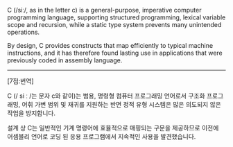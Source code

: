 C (/siː/, as in the letter c) is a general-purpose, imperative computer programming language, supporting structured programming, lexical variable scope and recursion, while a static type system prevents many unintended operations.

By design, C provides constructs that map efficiently to typical machine instructions, and it has therefore found lasting use in applications that were previously coded in assembly language. 

*  *  *
[7점:번역]

C (/ si ː /는 문자 c와 같이)는 범용, 명령형 컴퓨터 프로그래밍 언어로서 구조화 프로그래밍, 어휘 가변 범위 및 재귀를 지원하는 반면 정적 유형 시스템은 많은 의도되지 않은 작업을 방지합니다.

설계 상 C는 ​​일반적인 기계 명령어에 효율적으로 매핑되는 구문을 제공하므로 이전에 어셈블리 언어로 코딩 된 응용 프로그램에서 지속적인 사용을 발견했습니다.
